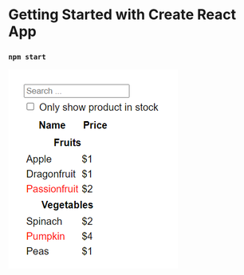# Getting Started with Create React App 

### `npm start` 

![Alt text](<Screenshot 2023-07-17 234907.png>)